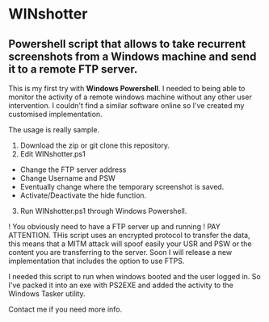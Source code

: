 # WINshotter
## Powershell script that allows to take recurrent screenshots from a Windows machine and send it to a remote FTP server. 


This is my first try with __Windows Powershell__. I needed to being able to monitor the activity of a remote windows machine without any other user intervention. I couldn't find a similar software online so I've created my customised implementation. 

The usage is really sample. 

1. Download the zip or git clone this repository. 
2. Edit WINshotter.ps1 
- Change the FTP server address
- Change Username and PSW
- Eventually change where the temporary screenshot is saved.
- Activate/Deactivate the hide function. 
3. Run WINshotter.ps1 through Windows Powershell. 


! You obviously need to have a FTP server up and running !
PAY ATTENTION. THis script uses an encrypted protocol to transfer the data, this means that a MITM attack will spoof easily your USR and PSW or the content you are transferring to the server. 
Soon I will release a new implementation that includes the option to use FTPS. 

I needed this script to run when windows booted and the user logged in. So I've packed it into an exe with PS2EXE and added the activity to the Windows Tasker utility. 

Contact me if you need more info. 
